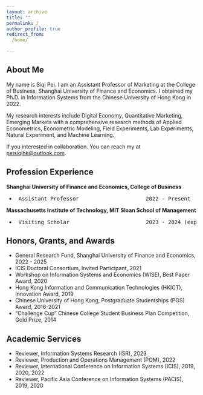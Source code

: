 ```yaml
---
layout: archive
title: ""
permalink: /
author_profile: true
redirect_from:
  /home/

---
```


## <left> About Me </left>

My name is Siqi Pei. I am an Assistant Professor of Marketing at the College of Business, Shanghai University of Finance and Economics. 
I obtained my Ph.D. in Information Systems from the Chinese University of Hong Kong in 2022.

My research interests include Digital Economy, Quantitative Marketing, Emerging Markets with a comprehensive research methods of Applied Econometrics, Econometric Modeling, Field Experiments, Lab Experiments,
Natural Experiment, and Machine Learning.

If you interested in collaboration. You can reach my at [peisiqihk@outlook.com](mailto:peisiqihk@outlook.com).



## <left> Profession Experience </left>


<b> Shanghai University of Finance and Economics, College of Business </b>  

- <pre> Assistant Professor                     2022 - Present</pre>

<b> Massachusetts Institute of Technology, MIT Sloan School of Management </b>    

- <pre> Visiting Scholar                        2023 - 2024 (expected) </pre>



## <left> Honors, Grants, and Awards </left>
- General Research Fund, Shanghai University of Finance and Economics, 2022 - 2025  
- ICIS Doctoral Consortium, Invited Participant, 2021  
- Workshop on Information Systems and Economics (WISE), Best Paper Award, 2020  
- Hong Kong Information and Communication Technologies (HKICT), Innovation Award, 2019  
- Chinese University of Hong Kong, Postgraduate Studentships (PGS) Award, 2016-2021  
- “Challenge Cup” Chinese College Student Business Plan Competition, Gold Prize, 2014



## <left> Academic Services </left>
- Reviewer, Information Systems Research (ISR), 2023  
- Reviewer, Production and Operations Management (POM), 2022  
- Reviewer, International Conference on Information Systems (ICIS), 2019, 2020, 2022  
- Reviewer, Pacific Asia Conference on Information Systems (PACIS), 2019, 2020  


